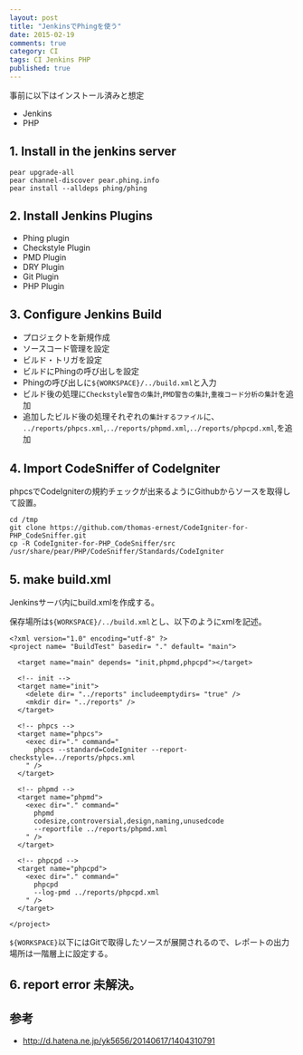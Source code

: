 ```yaml
---
layout: post
title: "JenkinsでPhingを使う"
date: 2015-02-19
comments: true
category: CI
tags: CI Jenkins PHP
published: true
---
```



事前に以下はインストール済みと想定

- Jenkins
- PHP

## 1. Install in the jenkins server

```
pear upgrade-all
pear channel-discover pear.phing.info
pear install --alldeps phing/phing
```

## 2. Install Jenkins Plugins

+ Phing plugin
+ Checkstyle Plugin
+ PMD Plugin
+ DRY Plugin
+ Git Plugin
+ PHP Plugin

## 3. Configure Jenkins Build

+ プロジェクトを新規作成
+ ソースコード管理を設定
+ ビルド・トリガを設定
+ ビルドにPhingの呼び出しを設定
+ Phingの呼び出しに`${WORKSPACE}/../build.xml`と入力
+ ビルド後の処理に`Checkstyle警告の集計`,`PMD警告の集計`,`重複コード分析の集計`を追加
+ 追加したビルド後の処理それぞれの`集計するファイル`に、
`../reports/phpcs.xml`,`../reports/phpmd.xml`,`../reports/phpcpd.xml`,を追加

## 4. Import CodeSniffer of CodeIgniter

phpcsでCodeIgniterの規約チェックが出来るようにGithubからソースを取得して設置。

```
cd /tmp
git clone https://github.com/thomas-ernest/CodeIgniter-for-PHP_CodeSniffer.git
cp -R CodeIgniter-for-PHP_CodeSniffer/src /usr/share/pear/PHP/CodeSniffer/Standards/CodeIgniter
```

## 5. make build.xml

Jenkinsサーバ内にbuild.xmlを作成する。

保存場所は`${WORKSPACE}/../build.xml`とし、以下のようにxmlを記述。

```
<?xml version="1.0" encoding="utf-8" ?>
<project name= "BuildTest" basedir= "." default= "main">

  <target name="main" depends= "init,phpmd,phpcpd"></target>

  <!-- init -->
  <target name="init">
    <delete dir= "../reports" includeemptydirs= "true" />
    <mkdir dir= "../reports" />
  </target>

  <!-- phpcs -->
  <target name="phpcs">
    <exec dir="." command="
      phpcs --standard=CodeIgniter --report-checkstyle=../reports/phpcs.xml
    " />
  </target>

  <!-- phpmd -->
  <target name="phpmd">
    <exec dir="." command="
      phpmd
      codesize,controversial,design,naming,unusedcode
      --reportfile ../reports/phpmd.xml
    " />
  </target>

  <!-- phpcpd -->
  <target name="phpcpd">
    <exec dir="." command="
      phpcpd
      --log-pmd ../reports/phpcpd.xml
    " />
  </target>

</project>

```

`${WORKSPACE}`以下にはGitで取得したソースが展開されるので、レポートの出力場所は一階層上に設定する。


## 6. report error 未解決。


## 参考

- <http://d.hatena.ne.jp/yk5656/20140617/1404310791>
